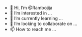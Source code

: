 - 👋 Hi, I’m @Rambojija
- 👀 I’m interested in ...
- 🌱 I’m currently learning ...
- 💞️ I’m looking to collaborate on ...
- 📫 How to reach me ...

<!---
Rambojija/Rambojija is a ✨ special ✨ repository because its `README.md` (this file) appears on your GitHub profile.
You can click the Preview link to take a look at your changes.
--->
